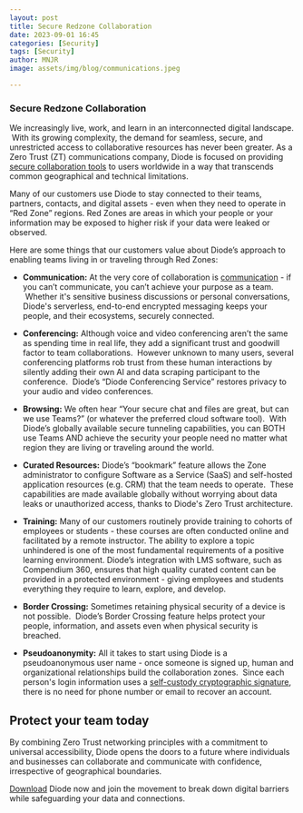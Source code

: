 ```yaml
---
layout: post
title: Secure Redzone Collaboration
date: 2023-09-01 16:45
categories: [Security]
tags: [Security]
author: MNJR
image: assets/img/blog/communications.jpeg

---
```

### Secure Redzone Collaboration

We increasingly live, work, and learn in an interconnected digital landscape.  With its growing complexity, the demand for seamless, secure, and unrestricted access to collaborative resources has never been greater. As a Zero Trust (ZT) communications company, Diode is focused on providing [secure collaboration tools](https://diode.io/) to users worldwide in a way that transcends common geographical and technical limitations. 

Many of our customers use Diode to stay connected to their teams, partners, contacts, and digital assets - even when they need to operate in “Red Zone” regions. Red Zones are areas in which your people or your information may be exposed to higher risk if your data were leaked or observed.  

Here are some things that our customers value about Diode’s approach to enabling teams living in or traveling through Red Zones:

- **Communication:** At the very core of collaboration is [communication](https://diode.io/teams/#collaboration) - if you can’t communicate, you can’t achieve your purpose as a team.  Whether it's sensitive business discussions or personal conversations, Diode's serverless, end-to-end encrypted messaging keeps your people, and their ecosystems, securely connected.

- **Conferencing:** Although voice and video conferencing aren’t the same as spending time in real life, they add a significant trust and goodwill factor to team collaborations.  However unknown to many users, several conferencing platforms rob trust from these human interactions by silently adding their own AI and data scraping participant to the conference.  Diode’s “Diode Conferencing Service” restores privacy to your audio and video conferences.

- **Browsing:** We often hear “Your secure chat and files are great, but can we use Teams?” (or whatever the preferred cloud software tool).  With Diode’s globally available secure tunneling capabilities, you can BOTH use Teams AND achieve the security your people need no matter what region they are living or traveling around the world.

- **Curated Resources:** Diode’s “bookmark” feature allows the Zone administrator to configure Software as a Service (SaaS) and self-hosted application resources (e.g. CRM) that the team needs to operate.  These capabilities are made available globally without worrying about data leaks or unauthorized access, thanks to Diode's Zero Trust architecture.

- **Training:** Many of our customers routinely provide training to cohorts of employees or students - these courses are often conducted online and facilitated by a remote instructor. The ability to explore a topic unhindered is one of the most fundamental requirements of a positive learning environment. Diode’s integration with LMS software, such as Compendium 360, ensures that high quality curated content can be provided in a protected environment - giving employees and students everything they require to learn, explore, and develop.

- **Border Crossing:** Sometimes retaining physical security of a device is not possible.  Diode’s Border Crossing feature helps protect your people, information, and assets even when physical security is breached.

- **Pseudoanonymity:** All it takes to start using Diode is a pseudoanonymous user name - once someone is signed up, human and organizational relationships build the collaboration zones.  Since each person's login information uses a [self-custody cryptographic signature](https://diode.io/how-it-works/), there is no need for phone number or email to recover an account.

## Protect your team today

By combining Zero Trust networking principles with a commitment to universal accessibility, Diode opens the doors to a future where individuals and businesses can collaborate and communicate with confidence, irrespective of geographical boundaries. 

[Download](/download) Diode now and join the movement to break down digital barriers while safeguarding your data and connections. 

